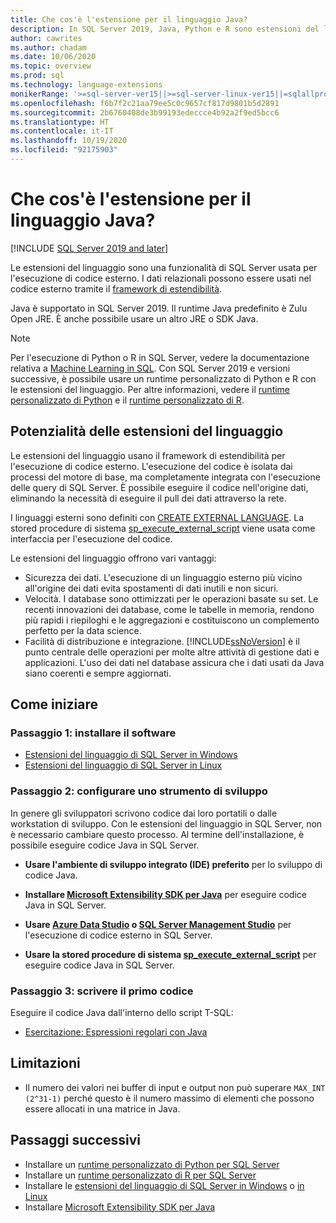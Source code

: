 ```yaml
---
title: Che cos'è l'estensione per il linguaggio Java?
description: In SQL Server 2019, Java, Python e R sono estensioni del linguaggio di programmazione supportate. Le estensioni del linguaggio sono una funzionalità di SQL Server usata per eseguire codice esterno.  È possibile usare dati relazionali nel codice esterno tramite il framework di estendibilità.
author: cawrites
ms.author: chadam
ms.date: 10/06/2020
ms.topic: overview
ms.prod: sql
ms.technology: language-extensions
monikerRange: '>=sql-server-ver15||>=sql-server-linux-ver15||=sqlallproducts-allversions'
ms.openlocfilehash: f6b7f2c21aa79ee5c0c9657cf817d9801b5d2891
ms.sourcegitcommit: 2b6760408de3b99193edeccce4b92a2f9ed5bcc6
ms.translationtype: HT
ms.contentlocale: it-IT
ms.lasthandoff: 10/19/2020
ms.locfileid: "92175903"
---
```

# <a name="what-is-java-language-extension"></a>Che cos'è l'estensione per il linguaggio Java?
[!INCLUDE [SQL Server 2019 and later](../includes/applies-to-version/sqlserver2019.md)]

Le estensioni del linguaggio sono una funzionalità di SQL Server usata per l'esecuzione di codice esterno. I dati relazionali possono essere usati nel codice esterno tramite il [framework di estendibilità](concepts/extensibility-framework.md).

Java è supportato in SQL Server 2019. Il runtime Java predefinito è Zulu Open JRE. È anche possibile usare un altro JRE o SDK Java.

> [!NOTE]
> Per l'esecuzione di Python o R in SQL Server, vedere la documentazione relativa a [Machine Learning in SQL](../machine-learning/index.yml). Con SQL Server 2019 e versioni successive, è possibile usare un runtime personalizzato di Python e R con le estensioni del linguaggio. Per altre informazioni, vedere il [runtime personalizzato di Python](../machine-learning/install/custom-runtime-python.md) e il [runtime personalizzato di R](../machine-learning/install/custom-runtime-r.md).

## <a name="what-you-can-do-with-language-extensions"></a>Potenzialità delle estensioni del linguaggio

Le estensioni del linguaggio usano il framework di estendibilità per l'esecuzione di codice esterno. L'esecuzione del codice è isolata dai processi del motore di base, ma completamente integrata con l'esecuzione delle query di SQL Server. È possibile eseguire il codice nell'origine dati, eliminando la necessità di eseguire il pull dei dati attraverso la rete.

I linguaggi esterni sono definiti con [CREATE EXTERNAL LANGUAGE](https://docs.microsoft.com/sql/t-sql/statements/create-external-language-transact-sql). La stored procedure di sistema [sp_execute_external_script](https://docs.microsoft.com/sql/relational-databases/system-stored-procedures/sp-execute-external-script-transact-sql) viene usata come interfaccia per l'esecuzione del codice.

Le estensioni del linguaggio offrono vari vantaggi:

+ Sicurezza dei dati. L'esecuzione di un linguaggio esterno più vicino all'origine dei dati evita spostamenti di dati inutili e non sicuri.
+ Velocità. I database sono ottimizzati per le operazioni basate su set. Le recenti innovazioni dei database, come le tabelle in memoria, rendono più rapidi i riepiloghi e le aggregazioni e costituiscono un complemento perfetto per la data science.
+ Facilità di distribuzione e integrazione. [!INCLUDE[ssNoVersion](../includes/ssnoversion-md.md)] è il punto centrale delle operazioni per molte altre attività di gestione dati e applicazioni. L'uso dei dati nel database assicura che i dati usati da Java siano coerenti e sempre aggiornati.

## <a name="how-to-get-started"></a>Come iniziare

### <a name="step-1-install-the-software"></a>Passaggio 1: installare il software

+ [Estensioni del linguaggio di SQL Server in Windows](install/windows-java.md)
+ [Estensioni del linguaggio di SQL Server in Linux](../linux/sql-server-linux-setup-language-extensions-java.md)

### <a name="step-2-configure-a-development-tool"></a>Passaggio 2: configurare uno strumento di sviluppo

In genere gli sviluppatori scrivono codice dai loro portatili o dalle workstation di sviluppo. Con le estensioni del linguaggio in SQL Server, non è necessario cambiare questo processo. Al termine dell'installazione, è possibile eseguire codice Java in SQL Server.

+ **Usare l'ambiente di sviluppo integrato (IDE) preferito** per lo sviluppo di codice Java.

+ **Installare [Microsoft Extensibility SDK per Java](how-to/extensibility-sdk-java-sql-server.md)** per eseguire codice Java in SQL Server.

+ **Usare [Azure Data Studio](https://docs.microsoft.com/sql/azure-data-studio/what-is) o [SQL Server Management Studio](https://docs.microsoft.com/sql/ssms/sql-server-management-studio-ssms)** per l'esecuzione di codice esterno in SQL Server.

+ **Usare la stored procedure di sistema [sp_execute_external_script](https://docs.microsoft.com/sql/relational-databases/system-stored-procedures/sp-execute-external-script-transact-sql)** per eseguire codice Java in SQL Server.

### <a name="step-3-write-your-first-code"></a>Passaggio 3: scrivere il primo codice

Eseguire il codice Java dall'interno dello script T-SQL:

+ [Esercitazione: Espressioni regolari con Java](tutorials/search-for-string-using-regular-expressions-in-java.md)

## <a name="limitations"></a>Limitazioni

+ Il numero dei valori nei buffer di input e output non può superare `MAX_INT (2^31-1)` perché questo è il numero massimo di elementi che possono essere allocati in una matrice in Java.

## <a name="next-steps"></a>Passaggi successivi

+ Installare un [runtime personalizzato di Python per SQL Server](../machine-learning/install/custom-runtime-python.md)
+ Installare un [runtime personalizzato di R per SQL Server](../machine-learning/install/custom-runtime-r.md)
+ Installare le [estensioni del linguaggio di SQL Server in Windows](../language-extensions/install/windows-java.md) o [in Linux](../linux/sql-server-linux-setup-language-extensions-java.md)
+ Installare [Microsoft Extensibility SDK per Java](how-to/extensibility-sdk-java-sql-server.md)
